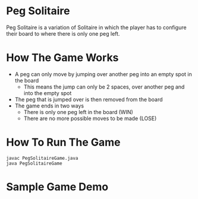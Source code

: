 # Peg Solitaire

Peg Solitaire is a variation of Solitaire in which the player has to configure their board to where there is only one peg left.

# How The Game Works

* A peg can only move by jumping over another peg into an empty spot in the board
  * This means the jump can only be 2 spaces, over another peg and into the empty spot
* The peg that is jumped over is then removed from the board
* The game ends in two ways
  * There is only one peg left in the board (WIN)
  * There are no more possible moves to be made (LOSE)

# How To Run The Game
```
javac PegSolitaireGame.java
java PegSolitaireGame
```

# Sample Game Demo
